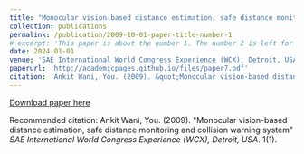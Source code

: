 ```yaml
---
title: "Monocular vision-based distance estimation, safe distance monitoring and collision warning system"
collection: publications
permalink: /publication/2009-10-01-paper-title-number-1
# excerpt: 'This paper is about the number 1. The number 2 is left for future work.'
date: 2024-01-01
venue: 'SAE International World Congress Experience (WCX), Detroit, USA'
paperurl: 'http://academicpages.github.io/files/paper7.pdf'
citation: 'Ankit Wani, You. (2009). &quot;Monocular vision-based distance estimation, safe distance monitoring and collision warning systemMonocular vision-based distance estimation, safe distance monitoring and collision warning system.&quot; <i>SAE International World Congress Experience (WCX), Detroit, USA</i>. 1(1).'
---
```

[Download paper here](http://academicpages.github.io/files/paper7.pdf)

Recommended citation: Ankit Wani, You. (2009). "Monocular vision-based distance estimation, safe distance monitoring and collision warning system" <i>SAE International World Congress Experience (WCX), Detroit, USA</i>. 1(1).